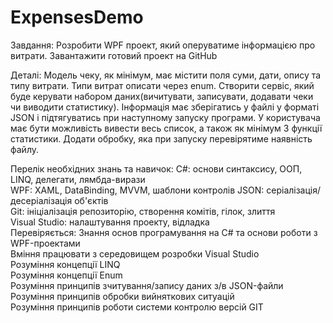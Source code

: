 # ExpensesDemo

Завдання: 
Розробити WPF проект, який оперуватиме інформацією про витрати.
Завантажити готовий проект на GitHub
 
Деталі: 
Модель чеку, як мінімум, має містити поля суми, дати, опису та типу витрати. Типи витрат описати через enum.
Створити сервіс, який буде керувати набором даних(вичитувати, записувати, додавати чеки чи виводити статистику).
Інформація має зберігатись у файлі у форматі JSON і підтягуватись при наступному запуску програми.
У користувача має бути можливість вивести весь список, а також як мінімум 3 функції статистики.
Додати обробку, яка при запуску перевірятиме наявність файлу.

Перелік необхідних знань та навичок:	C#: основи синтаксису, ООП, LINQ, делегати, лямбда-вирази	
	WPF: XAML, DataBinding, MVVM, шаблони контролів	
	JSON: серіалізація/десеріалізація об'єктів	
	Git: ініціалізація репозиторію, створення комітів, гілок, злиття	
	Visual Studio: налаштування проекту, відладка	
Перевіряється:	Знання основ програмування на C# та основи роботи з WPF-проектами	
	Вміння працювати з середовищем розробки Visual Studio 	
	Розуміння концепції LINQ 	
	Розуміння концепції Enum	
	Розуміння принципів зчитування/запису даних з/в JSON-файли	
	Розуміння принципів обробки вийняткових ситуацій	
	Розуміння принципів роботи системи контролю версій GIT
